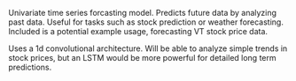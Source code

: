 Univariate time series forcasting model. Predicts future data by analyzing past data. Useful for tasks such as stock prediction or weather forecasting. Included is a potential example usage, forecasting VT stock price data.

Uses a 1d convolutional architecture. Will be able to analyze simple trends in stock prices, but an LSTM would be more powerful for detailed long term predictions.
